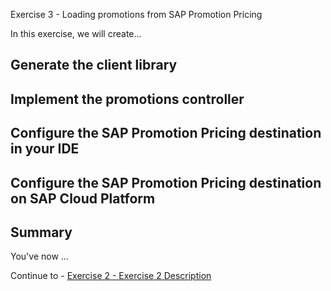 Exercise 3 - Loading promotions from SAP Promotion Pricing

In this exercise, we will create...

## Generate the client library
## Implement the promotions controller
## Configure the SAP Promotion Pricing destination in your IDE
## Configure the SAP Promotion Pricing destination on SAP Cloud Platform

## Summary

You've now ...

Continue to - [Exercise 2 - Exercise 2 Description](../ex2/README.md)

